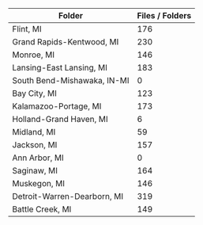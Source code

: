 | Folder                      |   Files / Folders |
|-----------------------------|-------------------|
| Flint, MI                   |               176 |
| Grand Rapids-Kentwood, MI   |               230 |
| Monroe, MI                  |               146 |
| Lansing-East Lansing, MI    |               183 |
| South Bend-Mishawaka, IN-MI |                 0 |
| Bay City, MI                |               123 |
| Kalamazoo-Portage, MI       |               173 |
| Holland-Grand Haven, MI     |                 6 |
| Midland, MI                 |                59 |
| Jackson, MI                 |               157 |
| Ann Arbor, MI               |                 0 |
| Saginaw, MI                 |               164 |
| Muskegon, MI                |               146 |
| Detroit-Warren-Dearborn, MI |               319 |
| Battle Creek, MI            |               149 |